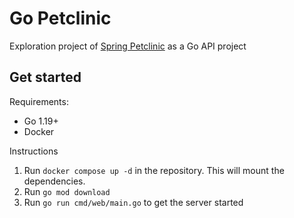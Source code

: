 # Go Petclinic

Exploration project of [Spring Petclinic](https://github.com/spring-petclinic/spring-framework-petclinic) as a Go API project

## Get started

Requirements:
* Go 1.19+
* Docker

Instructions
1. Run `docker compose up -d` in the repository. This will mount the dependencies.
2. Run `go mod download`
3. Run `go run cmd/web/main.go` to get the server started
